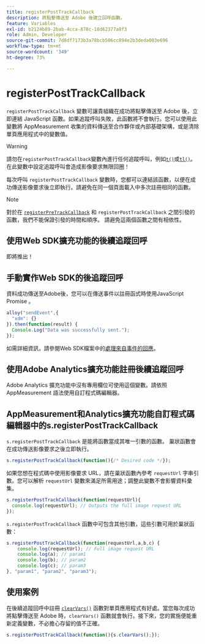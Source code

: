 ```yaml
---
title: registerPostTrackCallback
description: 將點擊傳送至 Adobe 後建立回呼函數。
feature: Variables
exl-id: b2124b89-2bab-4cca-878c-18d62377a8f3
role: Admin, Developer
source-git-commit: 7d8df7173b3a78bcb506cc894e2b3deda003e696
workflow-type: tm+mt
source-wordcount: '349'
ht-degree: 73%

---
```


# registerPostTrackCallback

`registerPostTrackCallback` 變數可讓貴組織在成功將點擊傳送至 Adobe 後，立即連結 JavaScript 函數。如果追蹤呼叫失敗，此函數將不會執行。您可以使用此變數將 AppMeasurement 收集的資料傳送至合作夥伴或內部基礎架構，或是清除單頁應用程式中的變數值。

>[!WARNING]
>
>請勿在`registerPostTrackCallback`變數內進行任何追蹤呼叫，例如[`t()`](t-method.md)或[`tl()`](tl-method.md)。 在此變數中設定追蹤呼叫會造成影像要求無限回圈！

每次呼叫 `registerPostTrackCallback` 變數時，您都可以連結該函數，以便在成功傳送影像要求後立即執行。請避免在同一個頁面載入中多次註冊相同的函數。

>[!NOTE]
>
>對於在 [`registerPreTrackCallback`](registerpretrackcallback.md) 和 `registerPostTrackCallback` 之間引發的函數，我們不能保證引發的時間和順序。 請避免這兩個函數之間有相依性。

## 使用Web SDK擴充功能的後續追蹤回呼

即將推出！

## 手動實作Web SDK的後追蹤回呼

資料成功傳送至Adobe後，您可以在傳送事件以註冊函式時使用JavaScript Promise 。

```js
alloy("sendEvent",{
  "xdm": {}
}).then(function(result) {
  Console.Log("Data was successfully sent.");
});
```

如需詳細資訊，請參閱Web SDK檔案中的[處理來自事件的回應](https://experienceleague.adobe.com/docs/experience-platform/edge/fundamentals/tracking-events.html?lang=zh-Hant#handling-responses-from-events)。

## 使用Adobe Analytics擴充功能註冊後續追蹤回呼

Adobe Analytics 擴充功能中沒有專用欄位可使用這個變數。請依照 AppMeasurement 語法使用自訂程式碼編輯器。

## AppMeasurement和Analytics擴充功能自訂程式碼編輯器中的s.registerPostTrackCallback

`s.registerPostTrackCallback` 是能將函數當成其唯一引數的函數。 巢狀函數會在成功傳送影像要求之後立即執行。

```js
s.registerPostTrackCallback(function(){/* Desired code */});
```

如果您想在程式碼中使用影像要求 URL，請在巢狀函數內參考 `requestUrl` 字串引數。您可以解析 `requestUrl` 變數來滿足所需用途；調整此變數不會影響資料彙集。

```js
s.registerPostTrackCallback(function(requestUrl){
  console.log(requestUrl); // Outputs the full image request URL
});
```

`s.registerPostTrackCallback` 函數中可包含其他引數，這些引數可用於巢狀函數：

```js
s.registerPostTrackCallback(function(requestUrl,a,b,c) {
    console.log(requestUrl); // Full image request URL
    console.log(a); // param1
    console.log(b); // param2
    console.log(c); // param3
}, "param1", "param2", "param3");
```

## 使用案例

在後續追蹤回呼中註冊 [`clearVars()`](clearvars.md) 函數對單頁應用程式有好處。當您每次成功將點擊傳送至 Adobe 時，`clearVars()` 函數就會執行。接下來，您的實施便能重新定義變數，不必擔心存留的值不正確。

```js
s.registerPostTrackCallback(function(){s.clearVars();});
```
